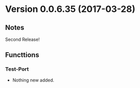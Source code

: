 # Version 0.0.6.35 (2017-03-28)
         
## Notes

Second Release!

## Functtions

### Test-Port

* Nothing new added.
